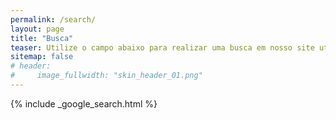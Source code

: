 ```yaml
---
permalink: /search/
layout: page
title: "Busca"
teaser: Utilize o campo abaixo para realizar uma busca em nosso site utilizando o Google.
sitemap: false
# header:
#     image_fullwidth: "skin_header_01.png"
---
```


{% include _google_search.html %}
